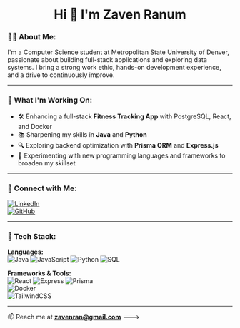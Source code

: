 <h1 align="center">Hi 👋 I'm Zaven Ranum</h1>


### 🧑‍💻 About Me:
I'm a Computer Science student at Metropolitan State University of Denver, passionate about building full-stack applications and exploring data systems. I bring a strong work ethic, hands-on development experience, and a drive to continuously improve.

---

### 🔭 What I'm Working On:
- 🛠️ Enhancing a full-stack **Fitness Tracking App** with PostgreSQL, React, and Docker
- 📚 Sharpening my skills in **Java** and **Python**
- 🔍 Exploring backend optimization with **Prisma ORM** and **Express.js**
- 🧪 Experimenting with new programming languages and frameworks to broaden my skillset

---

### 💬 Connect with Me:
[![LinkedIn](https://img.shields.io/badge/LinkedIn-zavenranum-blue)](https://www.linkedin.com/in/zavenranum)  
[![GitHub](https://img.shields.io/badge/GitHub-zavenr-black)](https://github.com/zavenr)

---

### 🧰 Tech Stack:

**Languages:**  
![Java](https://img.shields.io/badge/Java-ED8B00?logo=java&logoColor=white) 
![JavaScript](https://img.shields.io/badge/JavaScript-F7DF1E?logo=javascript&logoColor=black) 
![Python](https://img.shields.io/badge/Python-3776AB?logo=python&logoColor=white) 
![SQL](https://img.shields.io/badge/SQL-4479A1?logo=postgresql&logoColor=white)  

**Frameworks & Tools:**  
![React](https://img.shields.io/badge/React-20232A?logo=react&logoColor=61DAFB) 
![Express](https://img.shields.io/badge/Express.js-000000?logo=express&logoColor=white) 
![Prisma](https://img.shields.io/badge/Prisma-2D3748?logo=prisma&logoColor=white)  
![Docker](https://img.shields.io/badge/Docker-2496ED?logo=docker&logoColor=white)  
![TailwindCSS](https://img.shields.io/badge/TailwindCSS-38B2AC?logo=tailwind-css&logoColor=white)  

---

📫 Reach me at **zavenran@gmail.com**
--->
